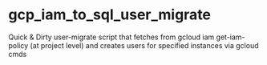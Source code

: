 # gcp_iam_to_sql_user_migrate
Quick &amp; Dirty user-migrate script that fetches from gcloud iam get-iam-policy (at project level) and creates users for specified instances via gcloud cmds
